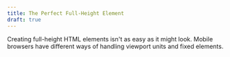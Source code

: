 ```yaml
---
title: The Perfect Full-Height Element
draft: true
---
```


Creating full-height HTML elements isn't as easy as it might look. Mobile browsers have different ways of handling viewport units and fixed elements.
